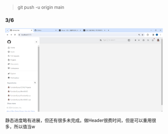 > git push -u origin main

### 3/6

![image-20240306175141355](README.assets/image-20240306175141355.png)

 静态进度略有进展，但还有很多未完成。做Header很费时间，但是可以重用很多，所以值当w

